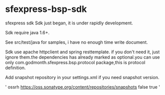 # sfexpress-bsp-sdk
sfexpress sdk
Sdk just began, it is under rapidly development.

Sdk require java 1.6+.

See src/test/java for samples, i have no enough time write document.

Sdk use apache httpclient and spring resttemplate. if you don't need it, just ignore them.the dependencies has already marked as optional.you can use only com.godmonth.sfexpress.bsp.protocol package,this is protocol definition.

Add snapshot repository in your settings.xml if you need snapshot version.

'<repository>
					<id>ossrh</id>
					<url>https://oss.sonatype.org/content/repositories/snapshots</url>
					<releases>
						<enabled>false</enabled>
					</releases>
					<snapshots>
						<enabled>true</enabled>
					</snapshots>
</repository>'




